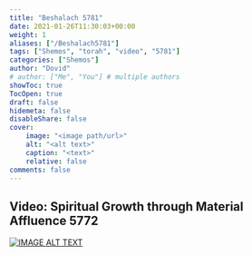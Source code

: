 ```yaml
---
title: "Beshalach 5781"
date: 2021-01-26T11:30:03+00:00
weight: 1
aliases: ["/Beshalach5781"]
tags: ["Shemos", "torah", "video", "5781"]
categories: ["Shemos"]
author: "Dovid"
# author: ["Me", "You"] # multiple authors
showToc: true
TocOpen: true
draft: false
hidemeta: false
disableShare: false
cover:
    image: "<image path/url>"
    alt: "<alt text>"
    caption: "<text>"
    relative: false
comments: false
---
```

 ## Video: Spiritual Growth through Material Affluence 5772
 [![IMAGE ALT TEXT](http://img.youtube.com/vi/cGHKL8jH2Z8/0.jpg)](http://www.youtube.com/watch?v=cGHKL8jH2Z8 "Video Title")
